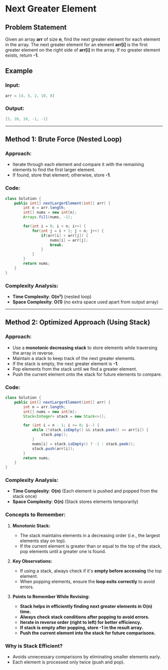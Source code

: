 # Next Greater Element

## Problem Statement

Given an array **arr** of size **n**, find the next greater element for each element in the array. The next greater element for an element **arr[i]** is the first greater element on the right side of **arr[i]** in the array. If no greater element exists, return **-1**.

## Example

### Input:

```java
arr = [4, 5, 2, 10, 8]
```

### Output:

```java
[5, 10, 10, -1, -1]
```

---

## Method 1: Brute Force (Nested Loop)

### Approach:

- Iterate through each element and compare it with the remaining elements to find the first larger element.
- If found, store that element; otherwise, store **-1**.

### Code:

```java
class Solution {
    public int[] nextLargerElement(int[] arr) {
        int n = arr.length;
        int[] nums = new int[n];
        Arrays.fill(nums, -1);

        for(int i = 0; i < n; i++) {
            for(int j = i + 1; j < n; j++) {
                if(arr[i] < arr[j]) {
                    nums[i] = arr[j];
                    break;
                }
            }
        }
        return nums;
    }
}
```

### Complexity Analysis:

- **Time Complexity**: **O(n²)** (nested loop)
- **Space Complexity**: **O(1)** (no extra space used apart from output array)

---

## Method 2: Optimized Approach (Using Stack)

### Approach:

- Use a **monotonic decreasing stack** to store elements while traversing the array in reverse.
- Maintain a stack to keep track of the next greater elements.
- If the stack is empty, the next greater element is **-1**.
- Pop elements from the stack until we find a greater element.
- Push the current element onto the stack for future elements to compare.

### Code:

```java
class Solution {
    public int[] nextLargerElement(int[] arr) {
        int n = arr.length;
        int[] nums = new int[n];
        Stack<Integer> stack = new Stack<>();

        for (int i = n - 1; i >= 0; i--) {
            while (!stack.isEmpty() && stack.peek() <= arr[i]) {
                stack.pop();
            }
            nums[i] = stack.isEmpty() ? -1 : stack.peek();
            stack.push(arr[i]);
        }
        return nums;
    }
}
```

### Complexity Analysis:

- **Time Complexity**: **O(n)** (Each element is pushed and popped from the stack once)
- **Space Complexity**: **O(n)** (Stack stores elements temporarily)

### **Concepts to Remember:**

1. **Monotonic Stack:**

   - The stack maintains elements in a decreasing order (i.e., the largest elements stay on top).
   - If the current element is greater than or equal to the top of the stack, pop elements until a greater one is found.

2. **Key Observations:**

   - If using a stack, always check if it's **empty before accessing** the top element.
   - When popping elements, ensure the **loop exits correctly** to avoid errors.

3. **Points to Remember While Revising:**

   - **Stack helps in efficiently finding next greater elements in O(n) time.**
   - **Always check stack conditions after popping to avoid errors.**
   - **Iterate in reverse order (right to left) for better efficiency.**
   - **If stack is empty after popping, store -1 in the result array.**
   - **Push the current element into the stack for future comparisons.**

### **Why is Stack Efficient?**

- Avoids unnecessary comparisons by eliminating smaller elements early.
- Each element is processed only twice (push and pop).
